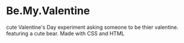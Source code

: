 # Be.My.Valentine
cute Valentine's Day experiment asking someone to be thier valentine. featuring a cute bear. Made with CSS and HTML
